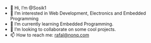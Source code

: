 - 👋 Hi, I’m @Sosik1
- 👀 I’m interested in Web Development, Electronics and Embedded Programming
- 🌱 I’m currently learning Embedded Programming.
- 💞️ I’m looking to collaborate on some cool projects.
- 📫 How to reach me: rafal@nonq.com

<!---
Sosik1/Sosik1 is a ✨ special ✨ repository because its `README.md` (this file) appears on your GitHub profile.
You can click the Preview link to take a look at your changes.
--->
